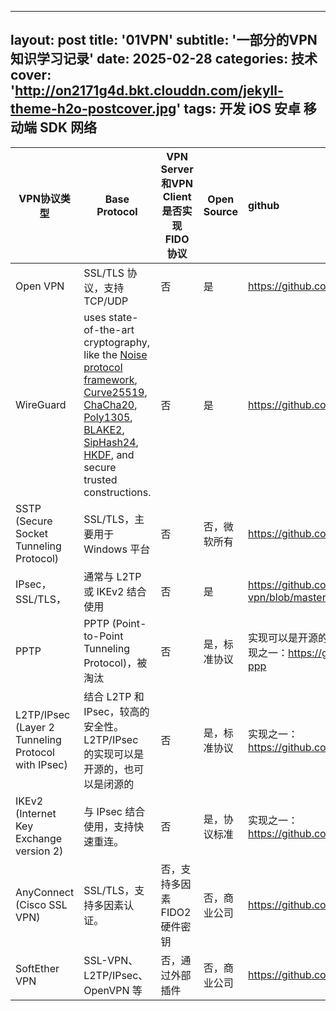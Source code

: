 

---
layout: post
title: '01VPN'
subtitle: '一部分的VPN知识学习记录'
date: 2025-02-28
categories: 技术
cover: 'http://on2171g4d.bkt.clouddn.com/jekyll-theme-h2o-postcover.jpg'
tags:  开发 iOS 安卓 移动端 SDK 网络
---



| VPN协议类型                                        | Base Protocol                                                | VPN Server和VPN Client 是否实现FIDO协议 | Open Source  | github                                                       |
| -------------------------------------------------- | ------------------------------------------------------------ | --------------------------------------- | ------------ | :----------------------------------------------------------- |
| Open VPN                                           | SSL/TLS 协议，支持 TCP/UDP                                   | 否                                      | 是           | https://github.com/OpenVPN/openvpn                           |
| WireGuard                                          | uses state-of-the-art cryptography, like the [Noise protocol framework](http://www.noiseprotocol.org/), [Curve25519](http://cr.yp.to/ecdh.html), [ChaCha20](http://cr.yp.to/chacha.html), [Poly1305](http://cr.yp.to/mac.html), [BLAKE2](https://blake2.net/), [SipHash24](https://131002.net/siphash/), [HKDF](https://eprint.iacr.org/2010/264), and secure trusted constructions. | 否                                      | 是           | https://github.com/WireGuard                                 |
| SSTP (Secure Socket Tunneling Protocol)            | SSL/TLS，主要用于 Windows 平台                               | 否                                      | 否，微软所有 | https://github.com/SoftEtherVPN/SoftEtherVPN                 |
| IPsec，SSL/TLS，                                   | 通常与 L2TP 或 IKEv2 结合使用                                | 否                                      | 是           | https://github.com/hwdsl2/setup-ipsec-vpn/blob/master/README-zh.md |
| PPTP                                               | PPTP (Point-to-Point Tunneling Protocol)，被淘汰             | 否                                      | 是，标准协议 | 实现可以是开源的，也可以是闭源的，被淘汰。实现之一：https://github.com/accel-ppp/accel-ppp |
| L2TP/IPsec (Layer 2 Tunneling Protocol with IPsec) | 结合 L2TP 和 IPsec，较高的安全性。L2TP/IPsec 的实现可以是开源的，也可以是闭源的 | 否                                      | 是，标准协议 | 实现之一：https://github.com/libreswan/libreswan             |
| IKEv2 (Internet Key Exchange version 2)            | 与 IPsec 结合使用，支持快速重连。                            | 否                                      | 是，协议标准 | 实现之一：https://github.com/strongswan/strongswan           |
| AnyConnect (Cisco SSL VPN)                         | SSL/TLS，支持多因素认证。                                    | 否，支持多因素FIDO2硬件密钥             | 否，商业公司 | https://github.com/topics/cisco-anyconnect                   |
| SoftEther VPN                                      | SSL-VPN、L2TP/IPsec、OpenVPN 等                              | 否，通过外部插件                        | 否，商业公司 | https://github.com/SoftEtherVPN/SoftEtherVPN/                |



